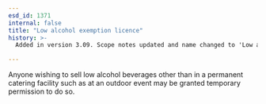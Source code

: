 ```yaml
---
esd_id: 1371
internal: false
title: "Low alcohol exemption licence"
history: >-
  Added in version 3.09. Scope notes updated and name changed to 'Low alcohol exemption licence' in version 4.00.

---
```


Anyone wishing to sell low alcohol beverages other than in a permanent catering facility such as at an outdoor event may be granted  temporary permission to do so.

